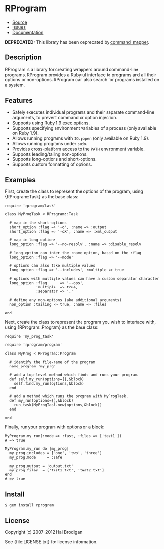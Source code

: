 # RProgram

* [Source](https://github.com/postmodern/rprogram)
* [Issues](https://github.com/postmodern/rprogram/issues)
* [Documentation](http://rubydoc.info/gems/rprogram/frames)

**DEPRECATED:** This library has been deprecated by
[command_mapper](https://github.com/postmodern/command_mapper.rb).

## Description
  
RProgram is a library for creating wrappers around command-line programs.
RProgram provides a Rubyful interface to programs and all their options
or non-options. RProgram can also search for programs installed on a
system.

## Features

* Safely executes individual programs and their separate command-line
  arguments, to prevent command or option injection.
* Supports using Ruby 1.9 [exec options](http://rubydoc.info/stdlib/core/1.9.2/Kernel#spawn-instance_method).
* Supports specifying environment variables of a process
  (only available on Ruby 1.9).
* Allows running programs with `IO.popen` (only available on Ruby 1.9).
* Allows running programs under `sudo`.
* Provides cross-platform access to the `PATH` environment variable.
* Supports leading/tailing non-options.
* Supports long-options and short-options.
* Supports custom formatting of options.

## Examples

First, create the class to represent the options of the program, using
{RProgram::Task} as the base class:

    require 'rprogram/task'

    class MyProgTask < RProgram::Task

      # map in the short-options
      short_option :flag => '-o', :name => :output
      short_option :flag => '-oX', :name => :xml_output

      # map in long options
      long_option :flag => '--no-resolv', :name => :disable_resolv

      # long_option can infer the :name option, based on the :flag
      long_option :flag => '--mode'

      # options can also take multiple values
      long_option :flag => '--includes', :multiple => true

      # options with multiple values can have a custom separator character
      long_option :flag      => '--ops',
                  :multiple  => true,
                  :separator => ','

      # define any non-options (aka additional arguments)
      non_option :tailing => true, :name => :files

    end

Next, create the class to represent the program you wish to interface with,
using {RProgram::Program} as the base class:

    require 'my_prog_task'

    require 'rprogram/program'

    class MyProg < RProgram::Program

      # identify the file-name of the program
      name_program 'my_prg'

      # add a top-level method which finds and runs your program.
      def self.my_run(options={},&block)
        self.find.my_run(options,&block)
      end

      # add a method which runs the program with MyProgTask.
      def my_run(options={},&block)
        run_task(MyProgTask.new(options,&block))
      end

    end

Finally, run your program with options or a block:

    MyProgram.my_run(:mode => :fast, :files => ['test1'])
    # => true

    MyProgram.my_run do |my_prog|
      my_prog.includes = ['one', 'two', 'three']
      my_prog.mode     = :safe

      my_prog.output = 'output.txt'
      my_prog.files  = ['test1.txt', 'test2.txt']
    end
    # => true

## Install

    $ gem install rprogram

## License

Copyright (c) 2007-2012 Hal Brodigan

See {file:LICENSE.txt} for license information.
